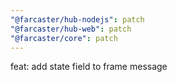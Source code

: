 ```yaml
---
"@farcaster/hub-nodejs": patch
"@farcaster/hub-web": patch
"@farcaster/core": patch
---
```


feat: add state field to frame message
